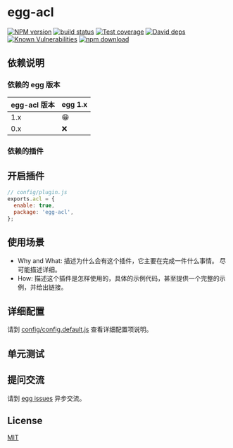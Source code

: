 # egg-acl

[![NPM version][npm-image]][npm-url]
[![build status][travis-image]][travis-url]
[![Test coverage][codecov-image]][codecov-url]
[![David deps][david-image]][david-url]
[![Known Vulnerabilities][snyk-image]][snyk-url]
[![npm download][download-image]][download-url]

[npm-image]: https://img.shields.io/npm/v/egg-acl.svg?style=flat-square
[npm-url]: https://npmjs.org/package/egg-acl
[travis-image]: https://img.shields.io/travis/eggjs/egg-acl.svg?style=flat-square
[travis-url]: https://travis-ci.org/eggjs/egg-acl
[codecov-image]: https://img.shields.io/codecov/c/github/eggjs/egg-acl.svg?style=flat-square
[codecov-url]: https://codecov.io/github/eggjs/egg-acl?branch=master
[david-image]: https://img.shields.io/david/eggjs/egg-acl.svg?style=flat-square
[david-url]: https://david-dm.org/eggjs/egg-acl
[snyk-image]: https://snyk.io/test/npm/egg-acl/badge.svg?style=flat-square
[snyk-url]: https://snyk.io/test/npm/egg-acl
[download-image]: https://img.shields.io/npm/dm/egg-acl.svg?style=flat-square
[download-url]: https://npmjs.org/package/egg-acl

<!--
Description here.
-->

## 依赖说明

### 依赖的 egg 版本

egg-acl 版本 | egg 1.x
--- | ---
1.x | 😁
0.x | ❌

### 依赖的插件
<!--

如果有依赖其它插件，请在这里特别说明。如

- security
- multipart

-->

## 开启插件

```js
// config/plugin.js
exports.acl = {
  enable: true,
  package: 'egg-acl',
};
```

## 使用场景

- Why and What: 描述为什么会有这个插件，它主要在完成一件什么事情。
尽可能描述详细。
- How: 描述这个插件是怎样使用的，具体的示例代码，甚至提供一个完整的示例，并给出链接。

## 详细配置

请到 [config/config.default.js](config/config.default.js) 查看详细配置项说明。

## 单元测试

<!-- 描述如何在单元测试中使用此插件，例如 schedule 如何触发。无则省略。-->

## 提问交流

请到 [egg issues](https://github.com/eggjs/egg/issues) 异步交流。

## License

[MIT](LICENSE)
